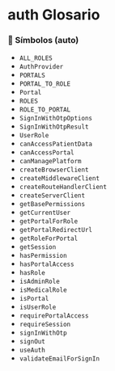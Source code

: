 # auth Glosario

<!-- AUTOGEN_SYMBOLS:START -->

### 🔎 Símbolos (auto)

- `ALL_ROLES`
- `AuthProvider`
- `PORTALS`
- `PORTAL_TO_ROLE`
- `Portal`
- `ROLES`
- `ROLE_TO_PORTAL`
- `SignInWithOtpOptions`
- `SignInWithOtpResult`
- `UserRole`
- `canAccessPatientData`
- `canAccessPortal`
- `canManagePlatform`
- `createBrowserClient`
- `createMiddlewareClient`
- `createRouteHandlerClient`
- `createServerClient`
- `getBasePermissions`
- `getCurrentUser`
- `getPortalForRole`
- `getPortalRedirectUrl`
- `getRoleForPortal`
- `getSession`
- `hasPermission`
- `hasPortalAccess`
- `hasRole`
- `isAdminRole`
- `isMedicalRole`
- `isPortal`
- `isUserRole`
- `requirePortalAccess`
- `requireSession`
- `signInWithOtp`
- `signOut`
- `useAuth`
- `validateEmailForSignIn`

<!-- AUTOGEN_SYMBOLS:END -->
